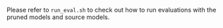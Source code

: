 Please refer to `run_eval.sh` to check out how to run evaluations with the pruned models and source models. 
